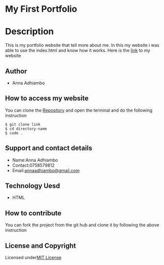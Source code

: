 # My First Portfolio
# Description
This is my portfolio website that tell more about me.
In this my website i was able to use the index.html and know how it works.
Here is the [link](https://annaadhiambo.github.io/My-First-Portfolio/) to my website
## Author
* Anna Adhiambo
## How to access my website
You can clone the [Repository](https://github.com/annaadhiambo/My-First-Portfolio.git) and open the terminal and do the following instruction
```
$ git clone link
$ cd directory-name
$ code .
```
##  Support and contact details
* Name:Anna Adhiambo
* Contact:0758579812
* Email:annaadhiambo@gmail.com
## Technology Uesd
* HTML
## How to contribute
You can fork the project from the git hub and clone it by following the above instruction
## License and Copyright
Licensed under[MIT License](LICENSE)
